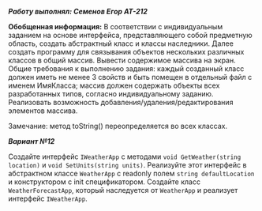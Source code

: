 _**Работу выполнял: Семенов Егор АТ-212**_

**Обобщенная информация:**
В соответствии с индивидуальным заданием на основе интерфейса, представляющего собой предметную область, создать абстрактный класс и классы наследники. Далее создать программу для связывания объектов нескольких различных классов в общий массив. Вывести содержимое массива на экран. Общие требования к выполнению задания:
каждый созданный класс должен иметь не менее 3 свойств и быть помещен в отдельный файл с именем ИмяКласса;
массив должен содержать объекты всех разработанных типов, согласно индивидуальному заданию.
Реализовать возможность добавления/удаления/редактирования элементов массива.

Замечание: метод toString() переопределяется во всех классах.


_**Вариант №12**_

Создайте интерфейс `IWeatherApp` с методами `void GetWeather(string location)` и `void SetUnits(string units)`. Реализуйте этот интерфейс в абстрактном классе `WeatherApp` с readonly полем `string defaultLocation` и конструктором с init спецификатором. Создайте класс `WeatherForecastApp`, который наследуется от `WeatherApp` и реализует интерфейс `IWeatherApp`.